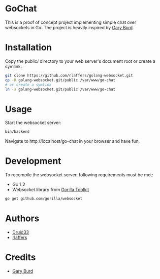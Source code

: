 # GoChat

This is a proof of concept project implementing simple chat over websockets in Go.
The project is heavily inspired by [Gary Burd](http://gary.burd.info/go-websocket-chat).

# Installation

Copy the public/ directory to your web server's document root or create a symlink.

```bash
git clone https://github.com/rlaffers/golang-websocket.git
cp -R golang-websocket.git/public /var/www/go-chat
# or create a symlink
ln -s golang-websocket.git/public /var/www/go-chat
```

# Usage
Start the websocket server:

```bash
bin/backend
```

Navigate to http://localhost/go-chat in your browser and have fun.

# Development

To recompile the websocket server, following requirements must be met:

* Go 1.2
* Websocket library from [Gorilla Toolkit](http://www.gorillatoolkit.org/)

```bash
go get github.com/gorilla/websocket
```

# Authors
* [Druid33](https://github.com/druid33)
* [rlaffers](https://github.com/rlaffers)

# Credits
* [Gary Burd](http://gary.burd.info/)




